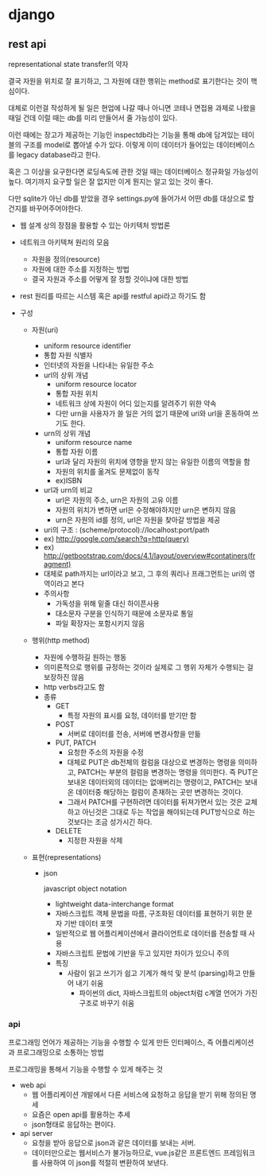 # django

## rest api

representational state transfer의 약자

결국 자원을 위치로 잘 표기하고, 그 자원에 대한 행위는 method로 표기한다는 것이 핵심이다.

대체로 이런걸 작성하게 될 일은 현업에 나갈 때나 아니면 코테나 면접용 과제로 나왔을 때일 건데 이럴 때는 db를 미리 만들어서 줄 가능성이 있다.

이런 때에는 장고가 제공하는 기능인 inspectdb라는 기능을 통해  db에 담겨있는 테이블의 구조를 model로 뽑아낼 수가 있다. 이렇게 이미 데이터가 들어있는 데이터베이스를 legacy database라고 한다.

혹은 그 이상을 요구한다면 로딩속도에 관한 것일 때는 데이터베이스 정규화일 가능성이 높다. 여기까지 요구할 일은 잘 없지만 이게 뭔지는 알고 있는 것이 좋다.

다만 sqlite가 아닌 db를 받았을 경우 settings.py에 들어가서 어떤 db를 대상으로 할 건지를 바꾸어주어야한다.

- 웹 설계 상의 장점을 활용할 수 있는 아키텍처 방법론

- 네트워크 아키텍쳐 원리의 모음

  - 자원을 정의(resource)
  - 자원에 대한 주소를 지정하는 방법
  - 결국 자원과  주소를 어떻게 잘 정할 것이냐에 대한 방법

- rest 원리를 따르는 시스템 혹은 api를 restful api라고 하기도 함

- 구성

  - 자원(uri)

    - uniform resource identifier
    - 통합 자원 식별자
    - 인터넷의 자원을 나타내는 유일한 주소
    - url의 상위 개념
      - uniform resource locator
      - 통합 자원 위치
      - 네트워크 상에 자원이 어디 있는지를 알려주기 위한 약속
      - 다만 urn을 사용자가 쓸 일은 거의 없기 때문에  uri와 url을 혼동하여 쓰기도 한다.
    - urn의 상위 개념
      - uniform resource name
      - 통합 자원 이름
      - url과 달리 자원의 위치에 영향을 받지 않는 유일한 이름의 역할을 함
      - 자원의 위치를 옮겨도 문제없이 동작
      - ex)ISBN
    - url과 urn의 비교
      - url은 자원의 주소, urn은 자원의 고유 이름
      - 자원의 위치가 변하면 url은 수정해야하지만 urn은 변하지 않음
      - urn은 자원의 id를 정의, url은 자원을 찾아갈 방법을 제공
    - uri의 구조 : (scheme/protocol)://localhost:port/path
    - ex) http://google.com/search?q=http(query)
    - ex) http://getbootstrap.com/docs/4.1/layout/overview#contatiners(fragment)
    - 대체로 path까지는 url이라고 보고, 그 후의 쿼리나 프래그먼트는 uri의 영역이라고 본다
    - 주의사항
      - 가독성을 위해 밑줄 대신 하이픈사용
      - 대소문자 구분을 인식하기 때문에 소문자로 통일
      - 파일 확장자는 포함시키지 않음

  - 행위(http method)

    - 자원에 수행하길 원하는 행동
    - 의미론적으로 행위를 규정하는 것이라 실제로 그 행위 자체가 수행되는 걸 보장하진 않음
    - http verbs라고도 함
    - 종류
      - GET
        - 특정 자원의 표시를 요청, 데이터를 받기만 함
      - POST
        - 서버로 데이터를 전송, 서버에 변경사항을 만듦
      - PUT, PATCH
        - 요청한 주소의 자원을 수정
        - 대체로 PUT은 db전체의 컬럼을 대상으로 변경하는 명령을 의미하고, PATCH는 부분의 컬럼을 변경하는 명령을 의미한다. 즉 PUT은 보내온 데이터외의 데이터는 없애버리는 명령이고, PATCH는 보내온 데이터중 해당하는 컬럼이 존재하는 곳만 변경하는 것이다.
        - 그래서 PATCH를 구현하려면 데이터를 뒤져가면서 있는 것은 교체하고 아닌것은 그대로 두는 작업을 해야되는데 PUT방식으로 하는 것보다는 조금 성가시긴 하다.
      - DELETE
        - 지정한 자원을 삭제
  
  - 표현(representations)
  
    - json 
  
      javascript object notation
  
      - lightweight data-interchange format
      - 자바스크립트 객체 문법을 따름, 구조화된 데이터를 표현하기 위한 문자 기반 데이터 포맷
      - 일반적으로 웹 어플리케이션에서 클라이언트로 데이터를 전송할 때 사용
      - 자바스크립트 문법에 기반을 두고 있지만 차이가 있으니 주의
      - 특징
        - 사람이 읽고 쓰기가 쉽고 기계가 해석 및 분석
          (parsing)하고 만들어 내기 쉬움
          - 파이썬의 dict,  자바스크립트의 object처럼 c계열 언어가 가진 구조로 바꾸기 쉬움

### api

프로그래밍 언어가 제공하는 기능을 수행할 수 있게 만든 인터페이스, 즉 어플리케이션과 프로그래밍으로 소통하는 방법

프로그래밍을 통해서 기능을 수행할 수 있게 해주는 것

- web api
  - 웹 어플리케이션 개발에서 다른 서비스에 요청하고 응답을 받기 위해 정의된 명세
  - 요즘은 open api를 활용하는 추세
  - json형태로 응답하는 편이다.
- api server
  - 요청을 받아 응답으로 json과 같은 데이터를 보내는 서버.
  - 데이터만으로는 웹서비스가 불가능하므로, vue.js같은 프론트엔드 프레임워크를 사용하여 이 json를 적절히 변환하여 보낸다.

